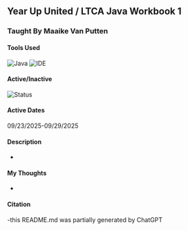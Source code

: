 ## Year Up United / LTCA Java Workbook 1
### Taught By Maaike Van Putten

#### Tools Used
![Java](https://img.shields.io/badge/language-Java-blue.svg)
![IDE](https://img.shields.io/badge/IDE-IntelliJ-orange)

#### Active/Inactive
![Status](https://img.shields.io/badge/status-inactive-lightgrey)
#### Active Dates
09/23/2025-09/29/2025

#### Description
-
#### My Thoughts
-

#### Citation
-this README.md was partially generated by ChatGPT
